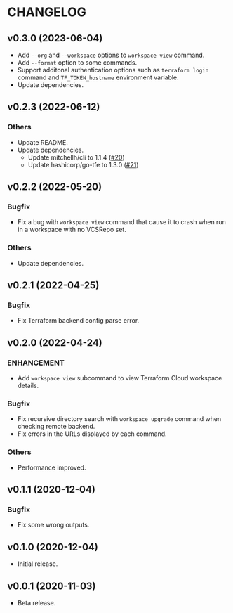 CHANGELOG
====

## v0.3.0 (2023-06-04)

* Add `--org` and `--workspace` options to `workspace view` command.
* Add `--format` option to some commands.
* Support additonal authentication options such as `terraform login` command and `TF_TOKEN_hostname` environment variable.
* Update dependencies.

## v0.2.3 (2022-06-12)

### Others

* Update README.
* Update dependencies.
  * Update mitchellh/cli to 1.1.4 ([#20](https://github.com/chroju/tfcloud/pull/20))
  * Update hashicorp/go-tfe to 1.3.0 ([#21](https://github.com/chroju/tfcloud/pull/21))

## v0.2.2 (2022-05-20)

### Bugfix

* Fix a bug with `workspace view` command that cause it to crash when run in a workspace with no VCSRepo set.

### Others

* Update dependencies.

## v0.2.1 (2022-04-25)

### Bugfix

* Fix Terraform backend config parse error.

## v0.2.0 (2022-04-24)

### ENHANCEMENT

* Add `workspace view` subcommand to view Terraform Cloud workspace details.

### Bugfix

* Fix recursive directory search with `workspace upgrade` command when checking remote backend.
* Fix errors in the URLs displayed by each command.

### Others

* Performance improved.

## v0.1.1 (2020-12-04)

### Bugfix

* Fix some wrong outputs.

## v0.1.0 (2020-12-04)

* Initial release.

## v0.0.1 (2020-11-03)

* Beta release.
